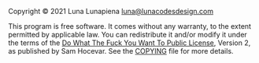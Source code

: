 Copyright © 2021 Luna Lunapiena <luna@lunacodesdesign.com>

This program is free software. It comes without any warranty, to
the extent permitted by applicable law. You can redistribute it and/or modify it under the
terms of the [Do What The Fuck You Want To Public License](http://www.wtfpl.net/), Version 2,
as published by Sam Hocevar. See the [COPYING](COPYING.WTFPL) file for more details.
